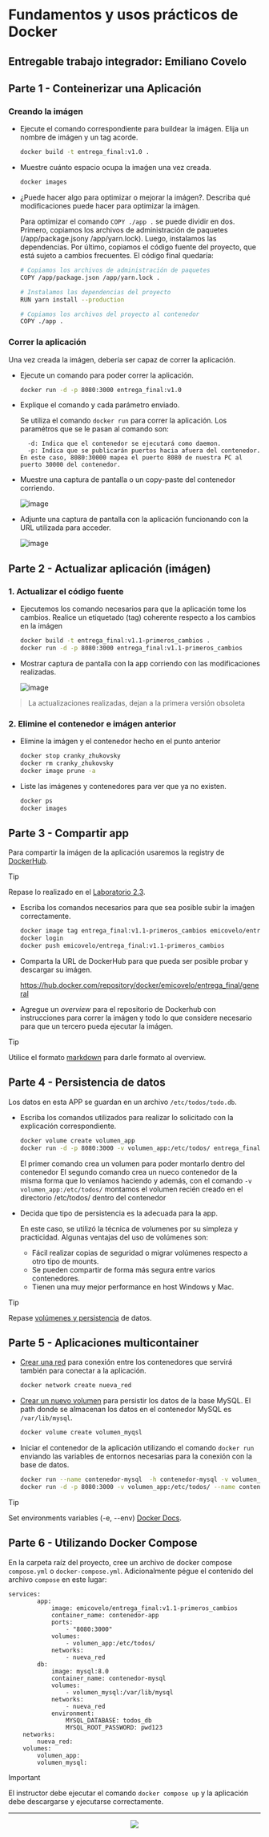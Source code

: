 # Fundamentos y usos prácticos de Docker

## Entregable trabajo integrador: Emiliano Covelo


## Parte 1 - Conteinerizar una Aplicación


### Creando la imágen

- Ejecute el comando correspondiente para buildear la imágen. Elija un nombre de imágen y un tag acorde. 

    ```bash
    docker build -t entrega_final:v1.0 .
    ```
- Muestre cuánto espacio ocupa la imaǵen una vez creada.

    ```bash
    docker images
    ```
- ¿Puede hacer algo para optimizar o mejorar la imágen?. Describa qué modificaciones puede hacer para optimizar la imágen.

    Para optimizar el comando `COPY ./app .` se puede dividir en dos. Primero, copiamos los archivos de administración de paquetes (/app/package.jsony /app/yarn.lock). 
    Luego, instalamos las dependencias. 
    Por último, copiamos el código fuente del proyecto, que está sujeto a cambios frecuentes.
    El código final quedaría: 
    ```bash
    # Copiamos los archivos de administración de paquetes
    COPY /app/package.json /app/yarn.lock .

    # Instalamos las dependencias del proyecto
    RUN yarn install --production

    # Copiamos los archivos del proyecto al contenedor
    COPY ./app .
    ```



### Correr la aplicación

Una vez creada la imágen, debería ser capaz de correr la aplicación.


- Ejecute un comando para poder correr la aplicación.
    ```bash
    docker run -d -p 8080:3000 entrega_final:v1.0
    ```
- Explique el comando y cada parámetro enviado.

   Se utiliza el comando `docker run` para correr la aplicación. Los paramétros que se le pasan al comando son:

        -d: Indica que el contenedor se ejecutará como daemon.
        -p: Indica que se publicarán puertos hacia afuera del contenedor. En este caso, 8080:30000 mapea el puerto 8080 de nuestra PC al puerto 30000 del contenedor.
  
- Muestre una captura de pantalla o un copy-paste del contenedor corriendo.

    ![image](https://github.com/user-attachments/assets/8e28cb64-4e24-4932-af9a-0af5f83dad66)

- Adjunte una captura de pantalla con la aplicación funcionando con la URL utilizada para acceder.

    ![image](https://github.com/user-attachments/assets/79fee30c-6440-4e22-9017-aed0b5a87354)


## Parte 2 - Actualizar aplicación (imágen)

### 1. Actualizar el código fuente

- Ejecutemos los comando necesarios para que la aplicación tome los cambios. Realice un etiquetado (tag) coherente respecto a los cambios en la imágen
    
    ```bash
    docker build -t entrega_final:v1.1-primeros_cambios .
    docker run -d -p 8080:3000 entrega_final:v1.1-primeros_cambios
    ```

- Mostrar captura de pantalla con la app corriendo con las modificaciones realizadas.

    ![image](https://github.com/user-attachments/assets/db130156-f46e-4eb2-a8bb-1f35f6183d41)

> La actualizaciones realizadas, dejan a la primera versión obsoleta

### 2. Elimine el contenedor e imágen anterior

- Elimine la imágen y el contenedor hecho en el punto anterior

    ```bash
    docker stop cranky_zhukovsky
    docker rm cranky_zhukovsky
    docker image prune -a
    ```

- Liste las imágenes y contenedores para ver que ya no existen.

    ```bash
    docker ps
    docker images
    ```


## Parte 3 - Compartir app

Para compartir la imágen de la aplicación usaremos la registry de [DockerHub](https://hub.docker.com/).

> [!TIP]
> Repase lo realizado en el [Laboratorio 2.3](https://github.com/kity-linuxero/docker_410_practicas/blob/main/labs/02-conceptos-basicos/23-images-push.md#3-subimos-a-la-registry).


- Escriba los comandos necesarios para que sea posible subir la imaǵen correctamente.

    ```bash
    docker image tag entrega_final:v1.1-primeros_cambios emicovelo/entrega_final:v1.1-primeros_cambios
    docker login
    docker push emicovelo/entrega_final:v1.1-primeros_cambios
    ```

- Comparta la URL de DockerHub para que pueda ser posible probar y descargar su imágen.

    https://hub.docker.com/repository/docker/emicovelo/entrega_final/general

- Agregue un _overview_ para el repositorio de Dockerhub con instrucciones para correr la imágen y todo lo que considere necesario para que un tercero pueda ejecutar la imágen.

> [!TIP]
> Utilice el formato [markdown](https://docs.github.com/es/get-started/writing-on-github/getting-started-with-writing-and-formatting-on-github/basic-writing-and-formatting-syntax) para darle formato al overview.


## Parte 4 - Persistencia de datos

Los datos en esta APP se guardan en un archivo `/etc/todos/todo.db`.

- Escriba los comandos utilizados para realizar lo solicitado con la explicación correspondiente.

    ```bash
    docker volume create volumen_app
    docker run -d -p 8080:3000 -v volumen_app:/etc/todos/ entrega_final:v1.1-primeros_cambios
    ```
    El primer comando crea un volumen para poder montarlo dentro del contenedor
    El segundo comando crea un nueco contenedor de la misma forma que lo veníamos haciendo y además, con el comando `-v volumen_app:/etc/todos/` montamos el volumen recién creado en el directorio /etc/todos/ dentro del contenedor

- Decida que tipo de persistencia es la adecuada para la app.
  
  En este caso, se utilizó la técnica de volumenes por su simpleza y practicidad. Algunas ventajas del uso de volúmenes son:
  - Fácil realizar copias de seguridad o migrar volúmenes respecto a otro tipo de mounts.
  - Se pueden compartir de forma más segura entre varios contenedores.
  - Tienen una muy mejor performance en host Windows y Mac.

> [!TIP]
> Repase [volúmenes y persistencia](https://docker.idepba.com.ar/clase4.html#/volumenes) de datos.


## Parte 5 - Aplicaciones multicontainer


- [Crear una red](https://docker.idepba.com.ar/clase4.html#/network_create) para conexión entre los contenedores que servirá también para conectar a la aplicación.

    ```bash
    docker network create nueva_red
    ```
- [Crear un nuevo volumen](https://docker.idepba.com.ar/clase4.html#/volume_create) para persistir los datos de la base MySQL. El path donde se almacenan los datos en el contenedor MySQL es `/var/lib/mysql`.
    
    ```bash
    docker volume create volumen_myqsl
    ```
- Iniciar el contenedor de la aplicación utilizando el comando `docker run` enviando las variables de entornos necesarias para la conexión con la base de datos.

    ```bash
    docker run --name contenedor-mysql  -h contenedor-mysql -v volumen_mysql:/var/lib/mysql --network nueva_red -e MYSQL_ROOT_PASSWORD=pwd123 -e MYSQL_DATABASE=todos_db -d mysql:8.0
    docker run -d -p 8080:3000 -v volumen_app:/etc/todos/ --name contenedor-app --network nueva_red --env MYSQL_HOST=contenedor-mysql --env MYSQL_USER=root --env MYSQL_PASSWORD=pwd123 --env MYSQL_DB=todos_db entrega_final:v1.1-primeros_cambios
    ```

> [!TIP]
> Set environments variables (-e, --env) [Docker Docs](https://docs.docker.com/reference/cli/docker/container/run/#env).




## Parte 6 - Utilizando Docker Compose

En la carpeta raíz del proyecto, cree un archivo de docker compose `compose.yml` o `docker-compose.yml`. Adicionalmente pégue el contenido del archivo `compose` en este lugar:

```compose
services:
        app:
            image: emicovelo/entrega_final:v1.1-primeros_cambios
            container_name: contenedor-app
            ports:
                - "8080:3000"
            volumes:
                - volumen_app:/etc/todos/
            networks:
                - nueva_red
        db:
            image: mysql:8.0
            container_name: contenedor-mysql
            volumes:
                - volumen_mysql:/var/lib/mysql
            networks:
                - nueva_red
            environment:            
                MYSQL_DATABASE: todos_db
                MYSQL_ROOT_PASSWORD: pwd123
    networks:
        nueva_red:
    volumes:
        volumen_app:
        volumen_mysql:
```

> [!IMPORTANT]  
> El instructor debe ejecutar el comando `docker compose up` y la aplicación debe descargarse y ejecutarse correctamente.

----


<p align="center">
  <img src="./imgs/logos.footer.gray.webp">
</p>




